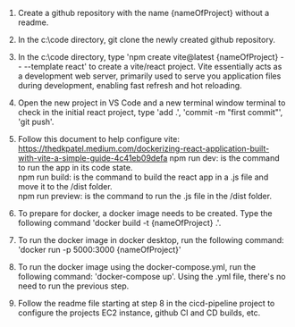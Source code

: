 1. Create a github repository with the name {nameOfProject} without a readme.

2. In the c:\\code directory, git clone the newly created github repository. 

3. In the c:\\code directory, type 'npm create vite@latest {nameOfProject} -- --template react' to create a vite/react project. Vite essentially acts as a development web server, primarily used to serve you application files during development, enabling fast refresh and hot reloading.

4. Open the new project in VS Code and a new terminal window terminal to check in the initial react project, type 'add .', 'commit -m "first commit"', 'git push'.

5. Follow this document to help configure vite: https://thedkpatel.medium.com/dockerizing-react-application-built-with-vite-a-simple-guide-4c41eb09defa
    npm run dev: is the command to run the app in its code state.  
    npm run build: is the command to build the react app in a .js file and move it to the /dist folder.  
    npm run preview: is the command to run the .js file in the /dist folder.

6. To prepare for docker, a docker image needs to be created.  Type the following command 'docker build -t {nameOfProject} .'.  

7. To run the docker image in docker desktop, run the following command: 'docker run -p 5000:3000 {nameOfProject}'

8. To run the docker image using the docker-compose.yml, run the following command: 'docker-compose up'.  Using the .yml file, there's no need to run the previous step.  

9. Follow the readme file starting at step 8 in the cicd-pipeline project to configure the projects EC2 instance, github CI and CD builds, etc.



